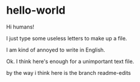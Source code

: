 # hello-world

Hi humans!

I just type some useless letters to make up a file.

I am kind of annoyed to write in English.

Ok. I think here's enough for a unimportant text file.

by the way i think here is the branch readme-edits
